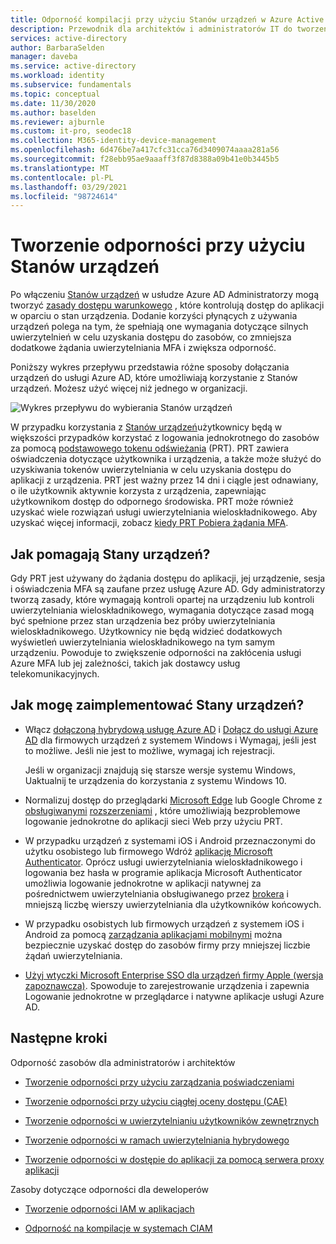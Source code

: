 ```yaml
---
title: Odporność kompilacji przy użyciu Stanów urządzeń w Azure Active Directory
description: Przewodnik dla architektów i administratorów IT do tworzenia odporności przy użyciu Stanów urządzeń
services: active-directory
author: BarbaraSelden
manager: daveba
ms.service: active-directory
ms.workload: identity
ms.subservice: fundamentals
ms.topic: conceptual
ms.date: 11/30/2020
ms.author: baselden
ms.reviewer: ajburnle
ms.custom: it-pro, seodec18
ms.collection: M365-identity-device-management
ms.openlocfilehash: 6d476be7a417cfc31cca76d3409074aaaa281a56
ms.sourcegitcommit: f28ebb95ae9aaaff3f87d8388a09b41e0b3445b5
ms.translationtype: MT
ms.contentlocale: pl-PL
ms.lasthandoff: 03/29/2021
ms.locfileid: "98724614"
---
```

# <a name="build-resilience-with-device-states"></a>Tworzenie odporności przy użyciu Stanów urządzeń

Po włączeniu [Stanów urządzeń](../devices/overview.md) w usłudze Azure AD Administratorzy mogą tworzyć [zasady dostępu warunkowego](../conditional-access/overview.md) , które kontrolują dostęp do aplikacji w oparciu o stan urządzenia. Dodanie korzyści płynących z używania urządzeń polega na tym, że spełniają one wymagania dotyczące silnych uwierzytelnień w celu uzyskania dostępu do zasobów, co zmniejsza dodatkowe żądania uwierzytelniania MFA i zwiększa odporność. 

Poniższy wykres przepływu przedstawia różne sposoby dołączania urządzeń do usługi Azure AD, które umożliwiają korzystanie z Stanów urządzeń. Możesz użyć więcej niż jednego w organizacji.

![Wykres przepływu do wybierania Stanów urządzeń](./media/resilience-with-device-states/admin-resilience-devices.png)

W przypadku korzystania z [Stanów urządzeń](../devices/overview.md)użytkownicy będą w większości przypadków korzystać z logowania jednokrotnego do zasobów za pomocą [podstawowego tokenu odświeżania](../devices/concept-primary-refresh-token.md) (PRT). PRT zawiera oświadczenia dotyczące użytkownika i urządzenia, a także może służyć do uzyskiwania tokenów uwierzytelniania w celu uzyskania dostępu do aplikacji z urządzenia. PRT jest ważny przez 14 dni i ciągle jest odnawiany, o ile użytkownik aktywnie korzysta z urządzenia, zapewniając użytkownikom dostęp do odpornego środowiska. PRT może również uzyskać wiele rozwiązań usługi uwierzytelniania wieloskładnikowego. Aby uzyskać więcej informacji, zobacz [kiedy PRT Pobiera żądania MFA](../devices/concept-primary-refresh-token.md).

## <a name="how-do-device-states-help"></a>Jak pomagają Stany urządzeń?

Gdy PRT jest używany do żądania dostępu do aplikacji, jej urządzenie, sesja i oświadczenia MFA są zaufane przez usługę Azure AD. Gdy administratorzy tworzą zasady, które wymagają kontroli opartej na urządzeniu lub kontroli uwierzytelniania wieloskładnikowego, wymagania dotyczące zasad mogą być spełnione przez stan urządzenia bez próby uwierzytelniania wieloskładnikowego. Użytkownicy nie będą widzieć dodatkowych wyświetleń uwierzytelniania wieloskładnikowego na tym samym urządzeniu. Powoduje to zwiększenie odporności na zakłócenia usługi Azure MFA lub jej zależności, takich jak dostawcy usług telekomunikacyjnych.

## <a name="how-do-i-implement-device-states"></a>Jak mogę zaimplementować Stany urządzeń?

* Włącz [dołączoną hybrydową usługę Azure AD](../devices/hybrid-azuread-join-plan.md) i [Dołącz do usługi Azure AD](../devices/azureadjoin-plan.md) dla firmowych urządzeń z systemem Windows i Wymagaj, jeśli jest to możliwe. Jeśli nie jest to możliwe, wymagaj ich rejestracji.

  Jeśli w organizacji znajdują się starsze wersje systemu Windows, Uaktualnij te urządzenia do korzystania z systemu Windows 10.

* Normalizuj dostęp do przeglądarki [Microsoft Edge](/deployedge/microsoft-edge-security-identity) lub Google Chrome z [obsługiwanymi](https://chrome.google.com/webstore/detail/windows-10-accounts/ppnbnpeolgkicgegkbkbjmhlideopiji) [rozszerzeniami](https://chrome.google.com/webstore/detail/office/ndjpnladcallmjemlbaebfadecfhkepb) , które umożliwiają bezproblemowe logowanie jednokrotne do aplikacji sieci Web przy użyciu PRT.

* W przypadku urządzeń z systemami iOS i Android przeznaczonymi do użytku osobistego lub firmowego Wdróż [aplikację Microsoft Authenticator](../user-help/user-help-auth-app-overview.md). Oprócz usługi uwierzytelniania wieloskładnikowego i logowania bez hasła w programie aplikacja Microsoft Authenticator umożliwia logowanie jednokrotne w aplikacji natywnej za pośrednictwem uwierzytelniania obsługiwanego przez [brokera](../develop/msal-android-single-sign-on.md) i mniejszą liczbę wierszy uwierzytelniania dla użytkowników końcowych.

* W przypadku osobistych lub firmowych urządzeń z systemem iOS i Android za pomocą [zarządzania aplikacjami mobilnymi](/mem/intune/apps/app-management) można bezpiecznie uzyskać dostęp do zasobów firmy przy mniejszej liczbie żądań uwierzytelniania. 

* [Użyj wtyczki Microsoft Enterprise SSO dla urządzeń firmy Apple (wersja zapoznawcza)](../develop/apple-sso-plugin.md). Spowoduje to zarejestrowanie urządzenia i zapewnia Logowanie jednokrotne w przeglądarce i natywne aplikacje usługi Azure AD. 

## <a name="next-steps"></a>Następne kroki
Odporność zasobów dla administratorów i architektów
 
* [Tworzenie odporności przy użyciu zarządzania poświadczeniami](resilience-in-credentials.md)

* [Tworzenie odporności przy użyciu ciągłej oceny dostępu (CAE)](resilience-with-continuous-access-evaluation.md)

* [Tworzenie odporności w uwierzytelnianiu użytkowników zewnętrznych](resilience-b2b-authentication.md)

* [Tworzenie odporności w ramach uwierzytelniania hybrydowego](resilience-in-hybrid.md)

* [Tworzenie odporności w dostępie do aplikacji za pomocą serwera proxy aplikacji](resilience-on-premises-access.md)


Zasoby dotyczące odporności dla deweloperów

* [Tworzenie odporności IAM w aplikacjach](resilience-app-development-overview.md)

* [Odporność na kompilacje w systemach CIAM](resilience-b2c.md)
